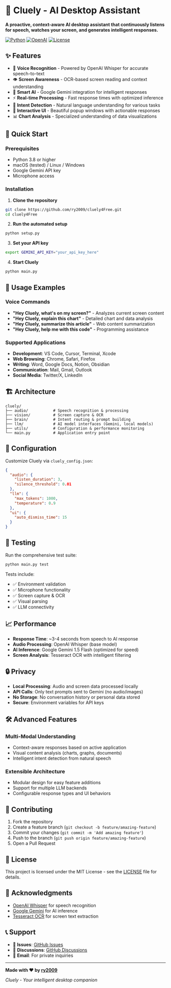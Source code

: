 # 🤖 Cluely - AI Desktop Assistant

**A proactive, context-aware AI desktop assistant that continuously listens for speech, watches your screen, and generates intelligent responses.**

[![Python](https://img.shields.io/badge/Python-3.8%2B-blue)](https://python.org)
[![OpenAI](https://img.shields.io/badge/AI-Google%20Gemini-green)](https://ai.google.dev/)
[![License](https://img.shields.io/badge/License-MIT-yellow.svg)](LICENSE)

## ✨ Features

- 🎤 **Voice Recognition** - Powered by OpenAI Whisper for accurate speech-to-text
- 👁️ **Screen Awareness** - OCR-based screen reading and context understanding  
- 🧠 **Smart AI** - Google Gemini integration for intelligent responses
- ⚡ **Real-time Processing** - Fast response times with optimized inference
- 🎯 **Intent Detection** - Natural language understanding for various tasks
- 💬 **Interactive UI** - Beautiful popup windows with actionable responses
- 📊 **Chart Analysis** - Specialized understanding of data visualizations

## 🚀 Quick Start

### Prerequisites

- Python 3.8 or higher
- macOS (tested) / Linux / Windows
- Google Gemini API key
- Microphone access

### Installation

1. **Clone the repository**
```bash
git clone https://github.com/ry2009/cluely4Free.git
cd cluely4Free
```

2. **Run the automated setup**
```bash
python setup.py
```

3. **Set your API key**
```bash
export GEMINI_API_KEY="your_api_key_here"
```

4. **Start Cluely**
```bash
python main.py
```

## 🎯 Usage Examples

### Voice Commands

- **"Hey Cluely, what's on my screen?"** - Analyzes current screen content
- **"Hey Cluely, explain this chart"** - Detailed chart and data analysis
- **"Hey Cluely, summarize this article"** - Web content summarization
- **"Hey Cluely, help me with this code"** - Programming assistance

### Supported Applications

- **Development**: VS Code, Cursor, Terminal, Xcode
- **Web Browsing**: Chrome, Safari, Firefox  
- **Writing**: Word, Google Docs, Notion, Obsidian
- **Communication**: Mail, Gmail, Outlook
- **Social Media**: Twitter/X, LinkedIn

## 🏗️ Architecture

```
cluely/
├── audio/           # Speech recognition & processing
├── vision/          # Screen capture & OCR
├── brain/           # Intent routing & prompt building
├── llm/             # AI model interfaces (Gemini, local models)
├── utils/           # Configuration & performance monitoring
└── main.py          # Application entry point
```

## 🔧 Configuration

Customize Cluely via `cluely_config.json`:

```json
{
  "audio": {
    "listen_duration": 3,
    "silence_threshold": 0.01
  },
  "llm": {
    "max_tokens": 1000,
    "temperature": 0.9
  },
  "ui": {
    "auto_dismiss_time": 15
  }
}
```

## 🧪 Testing

Run the comprehensive test suite:

```bash
python main.py test
```

Tests include:
- ✅ Environment validation
- ✅ Microphone functionality  
- ✅ Screen capture & OCR
- ✅ Visual parsing
- ✅ LLM connectivity

## 📈 Performance

- **Response Time**: ~3-4 seconds from speech to AI response
- **Audio Processing**: OpenAI Whisper (base model)
- **AI Inference**: Google Gemini 1.5 Flash (optimized for speed)
- **Screen Analysis**: Tesseract OCR with intelligent filtering

## 🔒 Privacy

- **Local Processing**: Audio and screen data processed locally
- **API Calls**: Only text prompts sent to Gemini (no audio/images)
- **No Storage**: No conversation history or personal data stored
- **Secure**: Environment variables for API keys

## 🛠️ Advanced Features

### Multi-Modal Understanding
- Context-aware responses based on active application
- Visual content analysis (charts, graphs, documents)
- Intelligent intent detection from natural speech

### Extensible Architecture
- Modular design for easy feature additions
- Support for multiple LLM backends
- Configurable response types and UI behaviors

## 🤝 Contributing

1. Fork the repository
2. Create a feature branch (`git checkout -b feature/amazing-feature`)
3. Commit your changes (`git commit -m 'Add amazing feature'`)
4. Push to the branch (`git push origin feature/amazing-feature`)
5. Open a Pull Request

## 📝 License

This project is licensed under the MIT License - see the [LICENSE](LICENSE) file for details.

## 🙏 Acknowledgments

- [OpenAI Whisper](https://github.com/openai/whisper) for speech recognition
- [Google Gemini](https://ai.google.dev/) for AI inference
- [Tesseract OCR](https://github.com/tesseract-ocr/tesseract) for screen text extraction

## 📞 Support

- 🐛 **Issues**: [GitHub Issues](https://github.com/ry2009/cluely4Free/issues)
- 💬 **Discussions**: [GitHub Discussions](https://github.com/ry2009/cluely4Free/discussions)
- 📧 **Email**: For private inquiries

---

**Made with ❤️ by [ry2009](https://github.com/ry2009)**

*Cluely - Your intelligent desktop companion* 